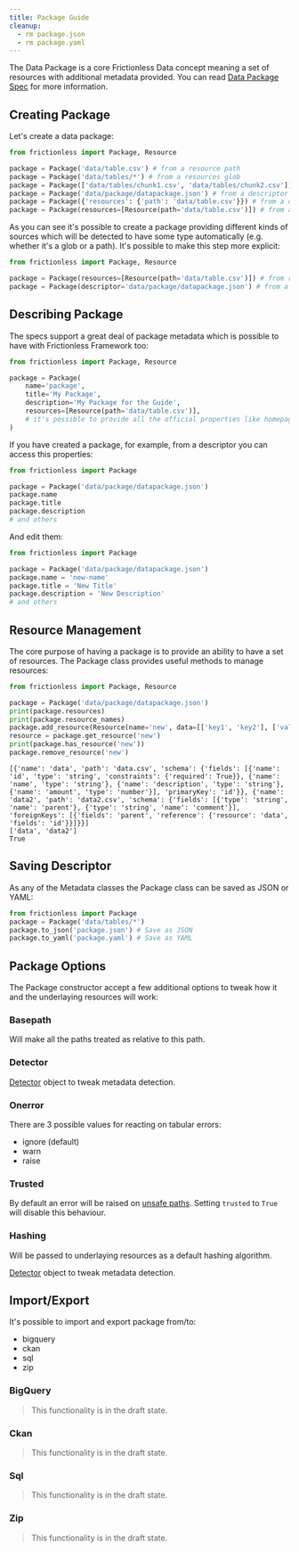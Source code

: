 ```yaml
---
title: Package Guide
cleanup:
  - rm package.json
  - rm package.yaml
---
```


The Data Package is a core Frictionless Data concept meaning a set of resources with additional metadata provided. You can read [Data Package Spec](https://specs.frictionlessdata.io/data-package/) for more information.

## Creating Package

Let's create a data package:

```python script title="Python"
from frictionless import Package, Resource

package = Package('data/table.csv') # from a resource path
package = Package('data/tables/*') # from a resources glob
package = Package(['data/tables/chunk1.csv', 'data/tables/chunk2.csv']) # from a list
package = Package('data/package/datapackage.json') # from a descriptor path
package = Package({'resources': {'path': 'data/table.csv'}}) # from a descriptor
package = Package(resources=[Resource(path='data/table.csv')]) # from arguments
```

As you can see it's possible to create a package providing different kinds of sources which will be detected to have some type automatically (e.g. whether it's a glob or a path). It's possible to make this step more explicit:

```python title="Python"
from frictionless import Package, Resource

package = Package(resources=[Resource(path='data/table.csv')]) # from resources
package = Package(descriptor='data/package/datapackage.json') # from a descriptor
```

## Describing Package

The specs support a great deal of package metadata which is possible to have with Frictionless Framework too:

```python script title="Python"
from frictionless import Package, Resource

package = Package(
    name='package',
    title='My Package',
    description='My Package for the Guide',
    resources=[Resource(path='data/table.csv')],
    # it's possible to provide all the official properties like homepage, version, etc
)
```

If you have created a package, for example, from a descriptor you can access this properties:

```python script title="Python"
from frictionless import Package

package = Package('data/package/datapackage.json')
package.name
package.title
package.description
# and others
```

And edit them:

```python script title="Python"
from frictionless import Package

package = Package('data/package/datapackage.json')
package.name = 'new-name'
package.title = 'New Title'
package.description = 'New Description'
# and others
```

## Resource Management

The core purpose of having a package is to provide an ability to have a set of resources. The Package class provides useful methods to manage resources:

```python script title="Python"
from frictionless import Package, Resource

package = Package('data/package/datapackage.json')
print(package.resources)
print(package.resource_names)
package.add_resource(Resource(name='new', data=[['key1', 'key2'], ['val1', 'val2']]))
resource = package.get_resource('new')
print(package.has_resource('new'))
package.remove_resource('new')
```
```
[{'name': 'data', 'path': 'data.csv', 'schema': {'fields': [{'name': 'id', 'type': 'string', 'constraints': {'required': True}}, {'name': 'name', 'type': 'string'}, {'name': 'description', 'type': 'string'}, {'name': 'amount', 'type': 'number'}], 'primaryKey': 'id'}}, {'name': 'data2', 'path': 'data2.csv', 'schema': {'fields': [{'type': 'string', 'name': 'parent'}, {'type': 'string', 'name': 'comment'}], 'foreignKeys': [{'fields': 'parent', 'reference': {'resource': 'data', 'fields': 'id'}}]}}]
['data', 'data2']
True
```

## Saving Descriptor

As any of the Metadata classes the Package class can be saved as JSON or YAML:

```python script title="Python"
from frictionless import Package
package = Package('data/tables/*')
package.to_json('package.json') # Save as JSON
package.to_yaml('package.yaml') # Save as YAML
```

## Package Options

The Package constructor accept a few additional options to tweak how it and the underlaying resources will work:

### Basepath

Will make all the paths treated as relative to this path.

### Detector

[Detector](detector-guide.md) object to tweak metadata detection.

### Onerror

There are 3 possible values for reacting on tabular errors:
- ignore (default)
- warn
- raise

### Trusted

By default an error will be raised on [unsafe paths](https://specs.frictionlessdata.io/data-resource/#url-or-path). Setting `trusted` to `True` will disable this behaviour.

### Hashing

Will be passed to underlaying resources as a default hashing algorithm.

[Detector](detector-guide.md) object to tweak metadata detection.

## Import/Export

It's possible to import and export package from/to:
- bigquery
- ckan
- sql
- zip

### BigQuery

> This functionality is in the draft state.

### Ckan

> This functionality is in the draft state.

### Sql

> This functionality is in the draft state.

### Zip

> This functionality is in the draft state.
